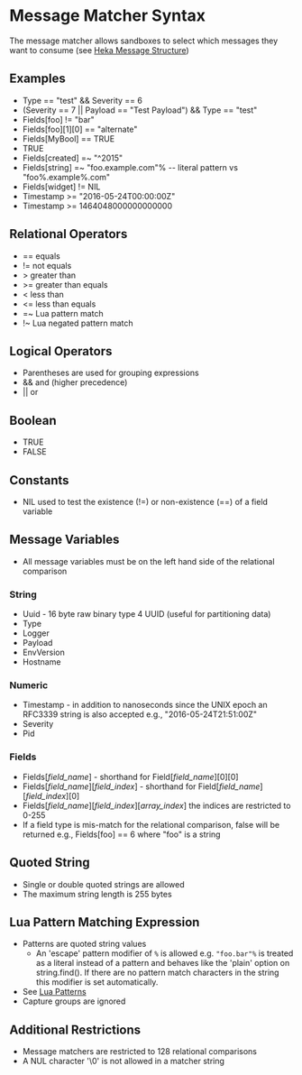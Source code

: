 # Message Matcher Syntax

The message matcher allows sandboxes to select which messages they want to
consume (see [Heka Message Structure](/heka/message.md))

## Examples

*  Type == "test" && Severity == 6
*  (Severity == 7 || Payload == "Test Payload") && Type == "test"
*  Fields[foo] != "bar"
*  Fields[foo][1][0] == "alternate"
*  Fields[MyBool] == TRUE
*  TRUE
*  Fields[created] =~ "^2015"
*  Fields[string] =~ "foo.example.com"% -- literal pattern vs "foo%.example%.com"
*  Fields[widget] != NIL
*  Timestamp >= "2016-05-24T00:00:00Z"
*  Timestamp >= 1464048000000000000

## Relational Operators

* == equals
* != not equals
* &gt; greater than
* &gt;= greater than equals
* < less than
* <= less than equals
* =~ Lua pattern match
* !~ Lua negated pattern match

## Logical Operators

* Parentheses are used for grouping expressions
* && and (higher precedence)
* || or

## Boolean

* TRUE
* FALSE

## Constants

* NIL used to test the existence (!=) or non-existence (==) of a field variable

## Message Variables

* All message variables must be on the left hand side of the relational
comparison

### String

* Uuid - 16 byte raw binary type 4 UUID (useful for partitioning data)
* Type
* Logger
* Payload
* EnvVersion
* Hostname

### Numeric

* Timestamp - in addition to nanoseconds since the UNIX epoch an RFC3339 string is also accepted e.g., "2016-05-24T21:51:00Z"
* Severity
* Pid

### Fields

* Fields[_field_name_] - shorthand for Field[_field_name_][0][0]
* Fields[_field_name_][_field_index_] - shorthand for Field[_field_name_][_field_index_][0]
* Fields[_field_name_][_field_index_][_array_index_] the indices are restricted to 0-255
* If a field type is mis-match for the relational comparison, false will be returned e.g., Fields[foo] == 6 where "foo" is a string

## Quoted String

* Single or double quoted strings are allowed
* The maximum string length is 255 bytes

## Lua Pattern Matching Expression

* Patterns are quoted string values
    * An 'escape' pattern modifier of `%` is allowed e.g. `"foo.bar"%` is
    treated as a literal instead of a pattern and behaves like the 'plain'
    option on string.find(). If there are no pattern match characters in the
    string this modifier is set automatically.
* See [Lua Patterns](http://www.lua.org/manual/5.1/manual.html#5.4.1)
* Capture groups are ignored

## Additional Restrictions

* Message matchers are restricted to 128 relational comparisons
* A NUL character '\0' is not allowed in a matcher string
